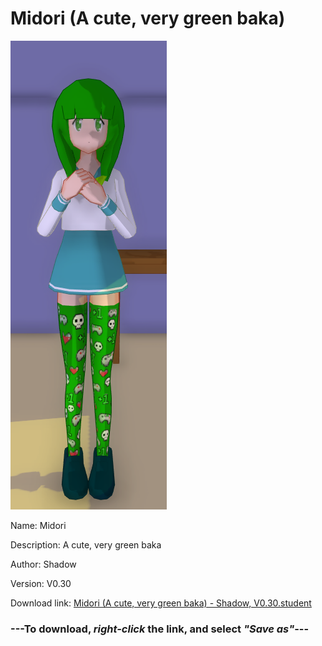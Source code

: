# Midori (A cute, very green baka)

<img src = "https://raw.githubusercontent.com/Arbiter1223/Daigaku-Gurashi-Custom-Students/master/Students/Files/Midori%20(A%20cute%2C%20very%20green%20baka).png">

Name: Midori

Description: A cute, very green baka

Author: Shadow

Version: V0.30

Download link: <a href="https://raw.githubusercontent.com/Arbiter1223/Daigaku-Gurashi-Custom-Students/master/Students/Files/Midori%20(A%20cute%2C%20very%20green%20baka)%20-%20Shadow%2C%20V0.30.student">Midori (A cute, very green baka) - Shadow, V0.30.student</a>

### ---**To download, _right-click_ the link, and select _"Save as"_**---

